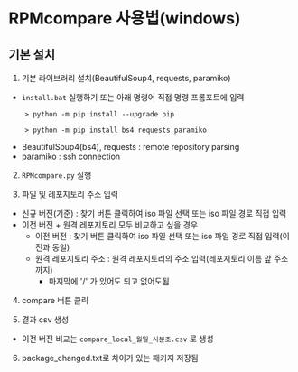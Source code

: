 # RPMcompare 사용법(windows)

## 기본 설치

1. 기본 라이브러리 설치(BeautifulSoup4, requests, paramiko)
* ` install.bat ` 실행하기 또는 아래 명령어 직접 명령 프롬포트에 입력
```
    > python -m pip install --upgrade pip
```
```
    > python -m pip install bs4 requests paramiko
```
  - BeautifulSoup4(bs4), requests : remote repository parsing 
  - paramiko : ssh connection

2. ` RPMcompare.py ` 실행

3. 파일 및 레포지토리 주소 입력
  - 신규 버전(기준) : 찾기 버튼 클릭하여 iso 파일 선택 또는 iso 파일 경로 직접 입력
  - 이전 버전 + 원격 레포지토리 모두 비교하고 싶을 경우
    - 이전 버전 : 찾기 버튼 클릭하여 iso 파일 선택 또는 iso 파일 경로 직접 입력(이전과 동일)
    - 원격 레포지토리 주소 : 원격 레포지토리의 주소 입력(레포지토리 이름 앞 주소 까지)
      - 마지막에 '/' 가 있어도 되고 없어도됨

4. compare 버튼 클릭

5. 결과 csv 생성
  - 이전 버전 비교는 ` compare_local_월일_시분초.csv ` 로 생성

6. package_changed.txt로 차이가 있는 패키지 저장됨